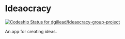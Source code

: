 # Ideaocracy

[ ![Codeship Status for dgillead/Ideaocracy-group-project](https://app.codeship.com/projects/a23519b0-6807-0135-ef0f-0ed54c158a94/status?branch=master)](https://app.codeship.com/projects/241165)

An app for creating ideas.